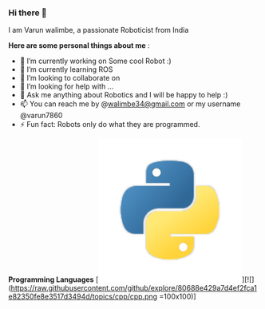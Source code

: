 ### Hi there 👋

I am Varun walimbe, a passionate Roboticist from India

**Here are some personal things about me** :

 - 🔭 I’m currently working on Some cool Robot :)
 - 🌱 I’m currently learning ROS
 - 👯 I’m looking to collaborate on 
 - 🤔 I’m looking for help with ...
 - 💬 Ask me anything about Robotics and I will be happy to help :)
 - 📫 You can reach me by @walimbe34@gmail.com or my username @varun7860
 - ⚡ Fun fact: Robots only do what they are programmed.

**Programming Languages**
[![](https://raw.githubusercontent.com/github/explore/80688e429a7d4ef2fca1e82350fe8e3517d3494d/topics/python/python.png)][![](https://raw.githubusercontent.com/github/explore/80688e429a7d4ef2fca1e82350fe8e3517d3494d/topics/cpp/cpp.png =100x100)]

